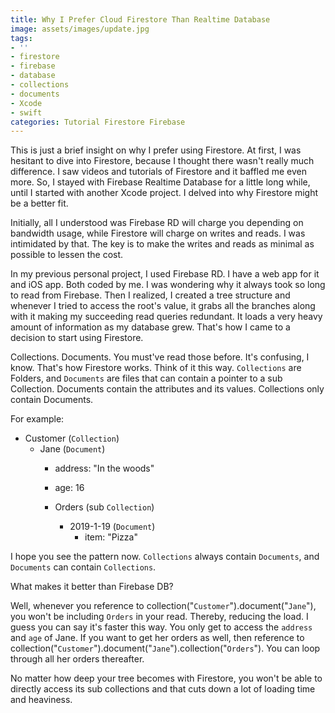```yaml
---
title: Why I Prefer Cloud Firestore Than Realtime Database
image: assets/images/update.jpg
tags:
- ''
- firestore
- firebase
- database
- collections
- documents
- Xcode
- swift
categories: Tutorial Firestore Firebase
---
```


This is just a brief insight on why I prefer using Firestore. At first, I was hesitant to dive into Firestore, because I thought there wasn't really much difference. I saw videos and tutorials of Firestore and it baffled me even more. So, I stayed with Firebase Realtime Database for a little long while, until I started with another Xcode project. I delved into why Firestore might be a better fit.

Initially, all I understood was Firebase RD will charge you depending on bandwidth usage, while Firestore will charge on writes and reads. I was intimidated by that. The key is to make the writes and reads as minimal as possible to lessen the cost.

In my previous personal project, I used Firebase RD. I have a web app for it and iOS app. Both coded by me. I was wondering why it always took so long to read from Firebase. Then I realized, I created a tree structure and whenever I tried to access the root's value, it grabs all the branches along with it making my succeeding read queries redundant. It loads a very heavy amount of information as my database grew. That's how I came to a decision to start using Firestore.

Collections. Documents. You must've read those before. It's confusing, I know. That's how Firestore works. Think of it this way. `Collections` are Folders, and `Documents` are files that can contain a pointer to a sub Collection. Documents contain the attributes and its values. Collections only contain Documents.

For example:

* Customer (`Collection`)
	* Jane (`Document`)
		* address: "In the woods"
		* age: 16
		
		* Orders (sub `Collection`)
			* 2019-1-19 (`Document`)
				* item: "Pizza"

I hope you see the pattern now. `Collections` always contain `Documents`, and `Documents` can contain `Collections`. 

What makes it better than Firebase DB?

Well, whenever you reference to collection("`Customer`").document("`Jane`"), you won't be including `Orders` in your read. Thereby, reducing the load. I guess you can say it's faster this way. You only get to access the `address` and `age` of Jane. If you want to get her orders as well, then reference to collection("`Customer`").document("`Jane`").collection("`Orders`"). You can loop through all her orders thereafter.

No matter how deep your tree becomes with Firestore, you won't be able to directly access its sub collections and that cuts down a lot of loading time and heaviness.
